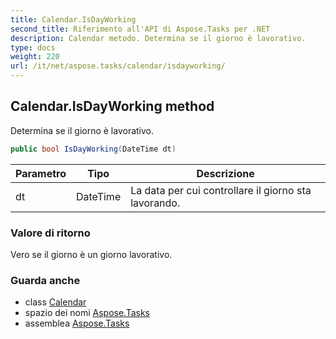 ```yaml
---
title: Calendar.IsDayWorking
second_title: Riferimento all'API di Aspose.Tasks per .NET
description: Calendar metodo. Determina se il giorno è lavorativo.
type: docs
weight: 220
url: /it/net/aspose.tasks/calendar/isdayworking/
---
```

## Calendar.IsDayWorking method

Determina se il giorno è lavorativo.

```csharp
public bool IsDayWorking(DateTime dt)
```

| Parametro | Tipo | Descrizione |
| --- | --- | --- |
| dt | DateTime | La data per cui controllare il giorno sta lavorando. |

### Valore di ritorno

Vero se il giorno è un giorno lavorativo.

### Guarda anche

* class [Calendar](../)
* spazio dei nomi [Aspose.Tasks](../../calendar/)
* assemblea [Aspose.Tasks](../../../)


